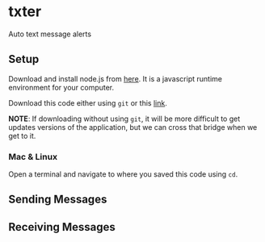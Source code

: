 # txter

Auto text message alerts

## Setup

Download and install node.js from [here](https://nodejs.org/en/download/).
It is a javascript runtime environment for your computer.

Download this code either using `git` or this [link](https://github.com/kcollinssibley/txter/archive/master.zip).

**NOTE**: If downloading without using `git`, it will be more difficult to get
updates versions of the application, but we can cross that bridge when we get
to it.

### Mac & Linux

Open a terminal and navigate to where you saved this code using `cd`.


## Sending Messages

## Receiving Messages
